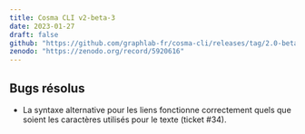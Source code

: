```yaml
---
title: Cosma CLI v2-beta-3
date: 2023-01-27
draft: false
github: "https://github.com/graphlab-fr/cosma-cli/releases/tag/2.0-beta-3"
zenodo: "https://zenodo.org/record/5920616"
---
```


## Bugs résolus

- La syntaxe alternative pour les liens fonctionne correctement quels que soient les caractères utilisés pour le texte (ticket #34).
